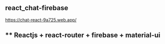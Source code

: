 ## react_chat-firebase

https://chat-react-9a725.web.app/

## ** Reactjs + react-router + firebase + material-ui 
